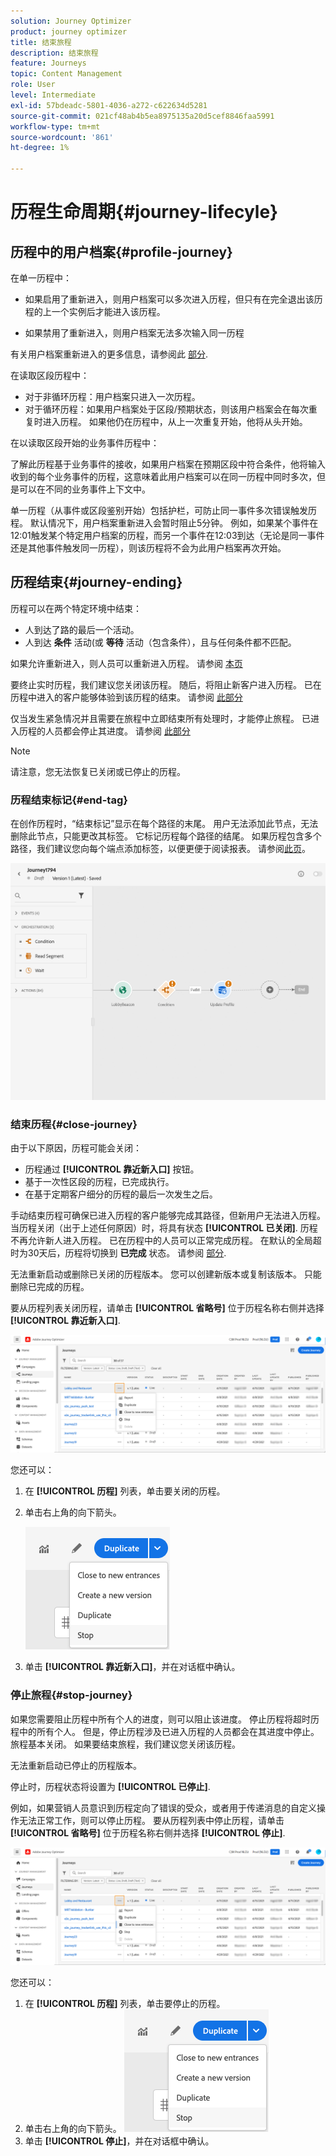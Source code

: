 ```yaml
---
solution: Journey Optimizer
product: journey optimizer
title: 结束旅程
description: 结束旅程
feature: Journeys
topic: Content Management
role: User
level: Intermediate
exl-id: 57bdeadc-5801-4036-a272-c622634d5281
source-git-commit: 021cf48ab4b5ea8975135a20d5cef8846faa5991
workflow-type: tm+mt
source-wordcount: '861'
ht-degree: 1%

---
```


# 历程生命周期{#journey-lifecyle}

## 历程中的用户档案{#profile-journey}

在单一历程中：

* 如果启用了重新进入，则用户档案可以多次进入历程，但只有在完全退出该历程的上一个实例后才能进入该历程。

* 如果禁用了重新进入，则用户档案无法多次输入同一历程

有关用户档案重新进入的更多信息，请参阅此 [部分](../building-journeys/journey-gs.md#change-properties).

在读取区段历程中：

* 对于非循环历程：用户档案只进入一次历程。
* 对于循环历程：如果用户档案处于区段/预期状态，则该用户档案会在每次重复时进入历程。 如果他仍在历程中，从上一次重复开始，他将从头开始。

在以读取区段开始的业务事件历程中：

了解此历程基于业务事件的接收，如果用户档案在预期区段中符合条件，他将输入收到的每个业务事件的历程，这意味着此用户档案可以在同一历程中同时多次，但是可以在不同的业务事件上下文中。

单一历程（从事件或区段鉴别开始）包括护栏，可防止同一事件多次错误触发历程。 默认情况下，用户档案重新进入会暂时阻止5分钟。 例如，如果某个事件在12:01触发某个特定用户档案的历程，而另一个事件在12:03到达（无论是同一事件还是其他事件触发同一历程），则该历程将不会为此用户档案再次开始。


## 历程结束{#journey-ending}

历程可以在两个特定环境中结束：

* 人到达了路的最后一个活动。
* 人到达 **条件** 活动(或 **等待** 活动（包含条件），且与任何条件都不匹配。

如果允许重新进入，则人员可以重新进入历程。 请参阅 [本页](../building-journeys/journey-gs.md#change-properties)

要终止实时历程，我们建议您关闭该历程。 随后，将阻止新客户进入历程。 已在历程中进入的客户能够体验到该历程的结束。 请参阅 [此部分](../building-journeys/journey-end.md#close-journey)

仅当发生紧急情况并且需要在旅程中立即结束所有处理时，才能停止旅程。 已进入历程的人员都会停止其进度。 请参阅 [此部分](../building-journeys/journey-end.md#stop-journey)

>[!NOTE]
>
>请注意，您无法恢复已关闭或已停止的历程。

### 历程结束标记{#end-tag}

在创作历程时，“结束标记”显示在每个路径的末尾。 用户无法添加此节点，无法删除此节点，只能更改其标签。 它标记历程每个路径的结尾。 如果历程包含多个路径，我们建议您向每个端点添加标签，以便更便于阅读报表。 请参阅[此页](../reports/live-report.md)。

![](assets/journey-end.png)

<!--

### End activity{#journey-end-activity}

The **[!UICONTROL End]** activity allows you to mark the end of each path of the journey. It is not mandatory but recommended for visual clarity. See [this page](../building-journeys/end-activity.md)

![](assets/journey54.png)

-->

### 结束历程{#close-journey}

由于以下原因，历程可能会关闭：

* 历程通过 **[!UICONTROL 靠近新入口]** 按钮。
* 基于一次性区段的历程，已完成执行。
* 在基于定期客户细分的历程的最后一次发生之后。

手动结束历程可确保已进入历程的客户能够完成其路径，但新用户无法进入历程。 当历程关闭（出于上述任何原因）时，将具有状态 **[!UICONTROL 已关闭]**. 历程不再允许新人进入历程。 已在历程中的人员可以正常完成历程。 在默认的全局超时为30天后，历程将切换到 **已完成** 状态。 请参阅 [部分](../building-journeys/journey-gs.md#global_timeout).

无法重新启动或删除已关闭的历程版本。 您可以创建新版本或复制该版本。 只能删除已完成的历程。

要从历程列表关闭历程，请单击 **[!UICONTROL 省略号]** 位于历程名称右侧并选择 **[!UICONTROL 靠近新入口]**.

![](assets/journey-finish-quick-action.png)

您还可以：

1. 在 **[!UICONTROL 历程]** 列表，单击要关闭的历程。
1. 单击右上角的向下箭头。

   ![](assets/finish_drop_down_list.png)

1. 单击 **[!UICONTROL 靠近新入口]**，并在对话框中确认。

### 停止旅程{#stop-journey}

如果您需要阻止历程中所有个人的进度，则可以阻止该进度。 停止历程将超时历程中的所有个人。 但是，停止历程涉及已进入历程的人员都会在其进度中停止。 旅程基本关闭。 如果要结束旅程，我们建议您关闭该历程。

无法重新启动已停止的历程版本。

停止时，历程状态将设置为 **[!UICONTROL 已停止]**.

例如，如果营销人员意识到历程定向了错误的受众，或者用于传递消息的自定义操作无法正常工作，则可以停止历程。 要从历程列表中停止历程，请单击 **[!UICONTROL 省略号]** 位于历程名称右侧并选择 **[!UICONTROL 停止]**.

![](assets/journey-finish-quick-action.png)

您还可以：

1. 在 **[!UICONTROL 历程]** 列表，单击要停止的历程。
1. 单击右上角的向下箭头。
   ![](assets/finish_drop_down_list.png)
1. 单击 **[!UICONTROL 停止]**，并在对话框中确认。
